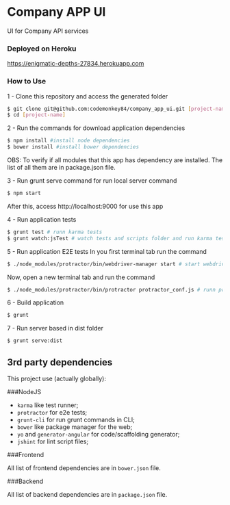 Company APP UI
==============
UI for Company API services

### Deployed on Heroku
https://enigmatic-depths-27834.herokuapp.com

### How to Use

1 - Clone this repository and access the generated folder

```bash
$ git clone git@github.com:codemonkey84/company_app_ui.git [project-name]
$ cd [project-name]
```

2 - Run the commands for download application dependencies

```bash
$ npm install #install node dependencies
$ bower install #install bower dependencies
```

OBS: To verify if all modules that this app has dependency are installed. The list of all them are in package.json file.

3 - Run grunt serve command for run local server command
```bash
$ npm start
```

After this, access http://localhost:9000 for use this app

4 - Run application tests
```bash
$ grunt test # runn karma tests
$ grunt watch:jsTest # watch tests and scripts folder and run karma tests if these files will be modified
```

5 - Run application E2E tests
In you first terminal tab run the command

```bash
$ ./node_modules/protractor/bin/webdriver-manager start # start webdriver
```

Now, open a new terminal tab and run the command

```bash
$ ./node_modules/protractor/bin/protractor protractor_conf.js # runn protractor tests
```

6 - Build application
```bash
$ grunt
```

7 - Run server based in dist folder
```bash
$ grunt serve:dist
```

## 3rd party dependencies ##

This project use (actually globally): 

###NodeJS
- ```karma``` like test runner;
- ```protractor``` for e2e tests;
- ```grunt-cli``` for run grunt commands in CLI;
- ```bower``` like package manager for the web;
- ```yo``` and ```generator-angular``` for code/scaffolding generator;
- ```jshint``` for lint script files;

###Frontend

All list of frontend dependencies are in ```bower.json``` file.

###Backend

All list of backend dependencies are in ```package.json``` file.
